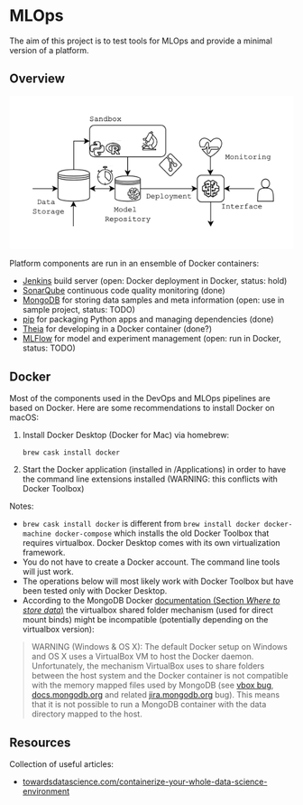 # MLOps

The aim of this project is to test tools for MLOps and provide a minimal version of a platform. 

## Overview

<p align="center">
  <img src=images/ml-ops.png>
</p>

Platform components are run in an ensemble of Docker containers:

 - [Jenkins](jenkins/README.md) build server (open: Docker deployment in Docker, status: hold)
 - [SonarQube](sonarqube/README.md) continuous code quality monitoring (done)
 - [MongoDB](mongodb/README.md) for storing data samples and meta information (open: use in sample project, status: TODO)
 - [pip](sample_project/README.md) for packaging Python apps and managing dependencies (done)
 - [Theia](sandbox/README.md) for developing in a Docker container (done?)
 - [MLFlow](sandbox/README.md) for model and experiment management (open: run in Docker, status: TODO)

## Docker

Most of the components used in the DevOps and MLOps pipelines are based on Docker. Here are some recommendations to install Docker on macOS:

1. Install Docker Desktop (Docker for Mac) via homebrew:
   ```
   brew cask install docker
   ```

2. Start the Docker application (installed in /Applications) in order to have the command line extensions installed (WARNING: this conflicts with Docker Toolbox)

Notes: 
 - `brew cask install docker` is different from `brew install docker docker-machine docker-compose` which installs the old Docker Toolbox that requires virtualbox. Docker Desktop comes with its own virtualization framework.
 - You do not have to create a Docker account. The command line tools will just work.
 - The operations below will most likely work with Docker Toolbox but have been tested only with Docker Desktop. 
 - According to the MongoDB Docker [documentation (Section *Where to store data*)](https://hub.docker.com/_/mongo) the virtualbox shared folder mechanism (used for direct mount binds) might be incompatible (potentially depending on the virtualbox version):
>WARNING (Windows & OS X): The default Docker setup on Windows and OS X uses a VirtualBox VM to host the Docker daemon. Unfortunately, the mechanism VirtualBox uses to share folders between the host system and the Docker container is not compatible with the memory mapped files used by MongoDB (see [vbox bug](https://www.virtualbox.org/ticket/819), [docs.mongodb.org](https://docs.mongodb.com/manual/administration/production-notes/#fsync-on-directories) and related [jira.mongodb.org](https://jira.mongodb.org/browse/SERVER-8600) bug). This means that it is not possible to run a MongoDB container with the data directory mapped to the host.

## Resources 

Collection of useful articles:

 - [towardsdatascience.com/containerize-your-whole-data-science-environment](https://towardsdatascience.com/containerize-your-whole-data-science-environment-or-anything-you-want-with-docker-compose-e962b8ce8ce5)